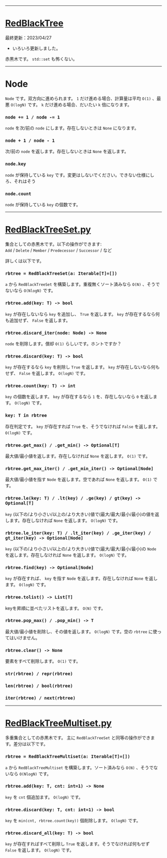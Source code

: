 ____

# [RedBlackTree](https://github.com/titanium-22/Library_py/blob/main/DataStructures/BBST/RedBlackTree)

最終更新：2023/04/27

- いろいろ更新しました。

赤黒木です。 `std::set` も怖くない。

_____

# Node
`Node` です。双方向に進められます。 `1` だけ進める場合、計算量は平均 `O(1)` 、最悪 `O(logN)` です。 `k` だけ進める場合、だいたい `k` 倍になります。  

### `node += 1 / node -= 1`
`node` を次/前の `node` にします。存在しないときは `None` になります。

### `node + 1 / node - 1`
次/前の `node` を返します。存在しないときは `None` を返します。

### `node.key`
`node` が保持している `key` です。変更はしないでください。できない仕様にしろ、それはそう

### `node.count`
`node` が保持している `key` の個数です。

_____

# [RedBlackTreeSet.py](https://github.com/titanium-22/Library_py/blob/main/DataStructures/BBST/RedBlackTree/RedBlackTreeSet.py)

集合としての赤黒木です。以下の操作ができます:  
`Add` / `Delete` / `Member` / `Predecessor` / `Successor` / など  

詳しくは以下です。

### `rbtree = RedBlackTreeSet(a: Iterable[T]=[])`
`a` から `RedBlackTreeSet` を構築します。重複無くソート済みなら `O(N)` 、そうでないなら `O(NlogN)` です。

### `rbtree.add(key: T) -> bool`
`key` が存在しないなら `key` を追加し、 `True` を返します。 `key` が存在するなら何も追加せず、 `False` を返します。

### `rbtree.discard_iter(node: Node) -> None`
`node` を削除します。償却 `O(1)` らしいです。ホントですか？

### `rbtree.discard(key: T) -> bool`
`key` が存在するなら `key` を削除し `True` を返します。 `key` が存在しないなら何もせず、 `False` を返します。 `O(logN)` です。

### `rbtree.count(key: T) -> int`
`key` の個数を返します。 `key` が存在するなら `1` を、存在しないなら `0` を返します。 `O(logN)` です。

### `key: T in rbtree`
存在判定です。 `key` が存在すれば `True` を、そうでなければ `False` を返します。 `O(logN)` です。

### `rbtree.get_max() / .get_min() -> Optional[T]`
最大値/最小値を返します。存在しなければ `None` を返します。 `O(1)` です。

### `rbtree.get_max_iter() / .get_min_iter() -> Optional[Node]`
最大値/最小値を指す `Node` を返します。空であれば `None` を返します。 `O(1)` です。

### `rbtree.le(key: T) / .lt(key) / .ge(key) / gt(key) -> Optional[T]`
`key` (以下の/より小さい/以上の/より大きい)値で(最大/最大/最小/最小)の値を返します。存在しなければ `None` を返します。 `O(logN)` です。

### `rbtree.le_iter(key: T) / .lt_iter(key) / .ge_iter(key) / gt_iter(key) -> Optional[Node]`
`key` (以下の/より小さい/以上の/より大きい)値で(最大/最大/最小/最小)の `Node` を返します。存在しなければ `None` を返します。 `O(logN)` です。

### `rbtree.find(key) -> Optional[Node]`
`key` が存在すれば、 `key` を指す `Node` を返します。存在しなければ `None` を返します。 `O(logN)` です。

### `rbtree.tolist() -> List[T]`
keyを昇順に並べたリストを返します。 `O(N)` です。

### `rbtree.pop_max() / .pop_min() -> T`
最大値/最小値を削除し、その値を返します。 `O(logN)` です。空の `rbtree` に使ってはいけません。

### `rbtree.clear() -> None`
要素をすべて削除します。 `O(1)` です。

### `str(rbtree) / repr(rbtree)`
### `len(rbtree) / bool(rbtree)`
### `iter(rbtree) / next(rbtree)`

_____

# [RedBlackTreeMultiset.py](https://github.com/titanium-22/Library_py/blob/main/DataStructures/BBST/RedBlackTree/RedBlackTreeMultiset.py)
多重集合としての赤黒木です。 主に `RedBlackTreeSet` と同等の操作ができます。差分は以下です。

### `rbtree = RedBlackTreeMultiset(a: Iterable[T]=[])`
`a` から `RedBlackTreeMultiset` を構築します。ソート済みなら `O(N)` 、そうでないなら `O(NlogN)` です。

### `rbtree.add(key: T, cnt: int=1) -> None`
`key` を `cnt` 個追加ます。 `O(logN)` です。

### `rbtree.discard(key: T, cnt: int=1) -> bool`
`key` を `min(cnt, rbtree.count(key))` 個削除します。 `O(logN)` です。

### `rbtree.discard_all(key: T) -> bool`
`key` が存在すればすべて削除し `True` を返します。そうでなければ何もせず `False` を返します。 `O(logN)` です。

